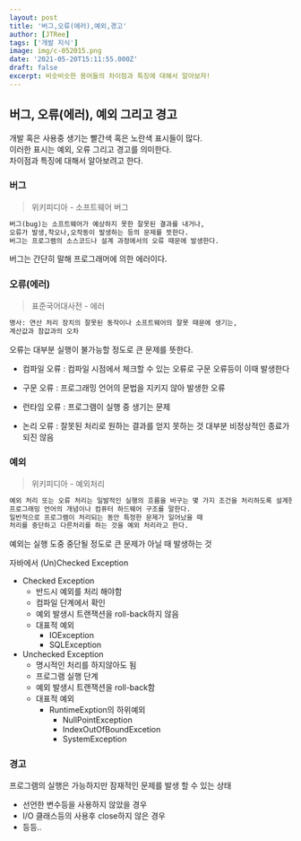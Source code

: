 ```yaml
---
layout: post
title: '버그,오류(에러),예외,경고'
author: [JTRee]
tags: ['개발 지식']
image: img/c-052015.png
date: '2021-05-20T15:11:55.000Z'
draft: false
excerpt: 비슷비슷한 용어들의 차이점과 특징에 대해서 알아보자!
---
```


## 버그, 오류(에러), 예외 그리고 경고

개발 혹은 사용중 생기는 빨간색 혹은 노란색 표시들이 많다.  
이러한 표시는 예외, 오류 그리고 경고를 의미한다.  
차이점과 특징에 대해서 알아보려고 한다.

### 버그

> 위키피디아 - 소프트웨어 버그

```markdown
버그(bug)는 소프트웨어가 예상하지 못한 잘못된 결과를 내거나,
오류가 발생,착오나,오작동이 발생하는 등의 문제를 뜻한다.
버그는 프로그램의 소스코드나 설계 과정에서의 오류 때문에 발생한다.
```

버그는 간단히 말해 프로그래머에 의한 에러이다.

### 오류(에러)

> 표준국어대사전 - 에러

```markdown
명사: 연산 처리 장치의 잘못된 동작이나 소프트웨어의 잘못 때문에 생기는,
계산값과 참값과의 오차
```

오류는 대부분 실행이 불가능할 정도로 큰 문제를 뜻한다.

- 컴파일 오류 : 컴파일 시점에서 체크할 수 있는 오류로 구문 오류등이 이때 발생한다

- 구문 오류 : 프로그래밍 언어의 문법을 지키지 않아 발생한 오류

- 런타임 오류 : 프로그램이 실행 중 생기는 문제

- 논리 오류 : 잘못된 처리로 원하는 결과를 얻지 못하는 것 대부분 비정상적인 종료가 되진 않음

### 예외

> 위키피디아 - 예외처리

```markdown
예외 처리 또는 오류 처리는 일발적인 실행의 흐름을 바구는 몇 가지 조건을 처리하도록 설계한
프로그래밍 언어의 개념이나 컴퓨터 하드웨어 구조를 말한다.
일반적으로 프로그램이 처리되는 동안 특정한 문제가 일어났을 때 
처리를 중단하고 다른처리를 하는 것을 예외 처리라고 한다.
```

예외는 실행 도중 중단될 정도로 큰 문제가 아닐 때 발생하는 것

자바에서 (Un)Checked Exception

- Checked Exception
  - 반드시 예외를 처리 해야함
  - 컴파일 단계에서 확인
  - 예외 발생시 트랜잭션을 roll-back하지 않음
  - 대표적 예외
    - IOException
    - SQLException
- Unchecked Exception
  - 명시적인 처리를 하지않아도 됨
  - 프로그램 실행 단계
  - 예외 발생시 트랜잭션을 roll-back함
  - 대표적 예외
    - RuntimeExption의 하위예외
      - NullPointException
      - IndexOutOfBoundExcetion
      - SystemException

### 경고

프로그램의 실행은 가능하지만 잠재적인 문제를 발생 할 수 있는 상태

- 선언한 변수등을 사용하지 않았을 경우
- I/O 클래스등의 사용후 close하지 않은 경우
- 등등..
